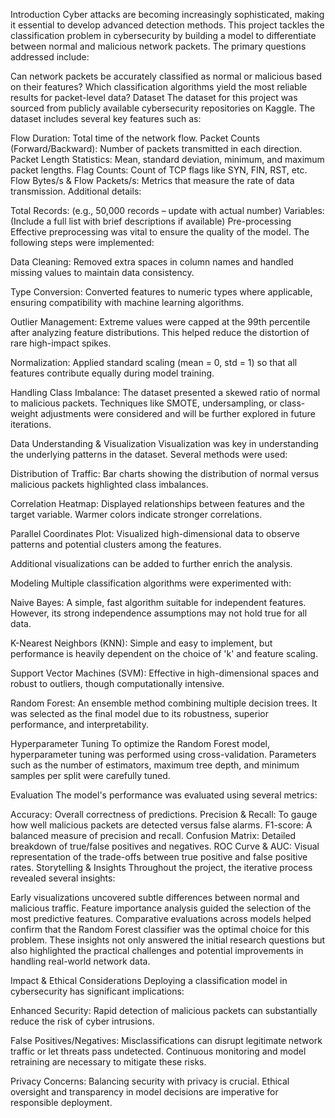 Introduction
Cyber attacks are becoming increasingly sophisticated, making it essential to develop advanced detection methods. This project tackles the classification problem in cybersecurity by building a model to differentiate between normal and malicious network packets. The primary questions addressed include:

Can network packets be accurately classified as normal or malicious based on their features?
Which classification algorithms yield the most reliable results for packet-level data?
Dataset
The dataset for this project was sourced from publicly available cybersecurity repositories on Kaggle. The dataset includes several key features such as:

Flow Duration: Total time of the network flow.
Packet Counts (Forward/Backward): Number of packets transmitted in each direction.
Packet Length Statistics: Mean, standard deviation, minimum, and maximum packet lengths.
Flag Counts: Count of TCP flags like SYN, FIN, RST, etc.
Flow Bytes/s & Flow Packets/s: Metrics that measure the rate of data transmission.
Additional details:

Total Records: (e.g., 50,000 records – update with actual number)
Variables: (Include a full list with brief descriptions if available)
Pre-processing
Effective preprocessing was vital to ensure the quality of the model. The following steps were implemented:

Data Cleaning:
Removed extra spaces in column names and handled missing values to maintain data consistency.

Type Conversion:
Converted features to numeric types where applicable, ensuring compatibility with machine learning algorithms.

Outlier Management:
Extreme values were capped at the 99th percentile after analyzing feature distributions. This helped reduce the distortion of rare high-impact spikes.

Normalization:
Applied standard scaling (mean = 0, std = 1) so that all features contribute equally during model training.

Handling Class Imbalance:
The dataset presented a skewed ratio of normal to malicious packets. Techniques like SMOTE, undersampling, or class-weight adjustments were considered and will be further explored in future iterations.

Data Understanding & Visualization
Visualization was key in understanding the underlying patterns in the dataset. Several methods were used:

Distribution of Traffic:
Bar charts showing the distribution of normal versus malicious packets highlighted class imbalances.

Correlation Heatmap:
Displayed relationships between features and the target variable. Warmer colors indicate stronger correlations.

Parallel Coordinates Plot:
Visualized high-dimensional data to observe patterns and potential clusters among the features.

Additional visualizations can be added to further enrich the analysis.

Modeling
Multiple classification algorithms were experimented with:

Naive Bayes:
A simple, fast algorithm suitable for independent features. However, its strong independence assumptions may not hold true for all data.

K-Nearest Neighbors (KNN):
Simple and easy to implement, but performance is heavily dependent on the choice of 'k' and feature scaling.

Support Vector Machines (SVM):
Effective in high-dimensional spaces and robust to outliers, though computationally intensive.

Random Forest:
An ensemble method combining multiple decision trees. It was selected as the final model due to its robustness, superior performance, and interpretability.

Hyperparameter Tuning
To optimize the Random Forest model, hyperparameter tuning was performed using cross-validation. Parameters such as the number of estimators, maximum tree depth, and minimum samples per split were carefully tuned.

Evaluation
The model's performance was evaluated using several metrics:

Accuracy: Overall correctness of predictions.
Precision & Recall: To gauge how well malicious packets are detected versus false alarms.
F1-score: A balanced measure of precision and recall.
Confusion Matrix: Detailed breakdown of true/false positives and negatives.
ROC Curve & AUC: Visual representation of the trade-offs between true positive and false positive rates.
Storytelling & Insights
Throughout the project, the iterative process revealed several insights:

Early visualizations uncovered subtle differences between normal and malicious traffic.
Feature importance analysis guided the selection of the most predictive features.
Comparative evaluations across models helped confirm that the Random Forest classifier was the optimal choice for this problem.
These insights not only answered the initial research questions but also highlighted the practical challenges and potential improvements in handling real-world network data.

Impact & Ethical Considerations
Deploying a classification model in cybersecurity has significant implications:

Enhanced Security:
Rapid detection of malicious packets can substantially reduce the risk of cyber intrusions.

False Positives/Negatives:
Misclassifications can disrupt legitimate network traffic or let threats pass undetected. Continuous monitoring and model retraining are necessary to mitigate these risks.

Privacy Concerns:
Balancing security with privacy is crucial. Ethical oversight and transparency in model decisions are imperative for responsible deployment.
